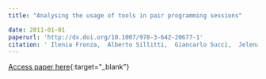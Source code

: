 ```yaml
---
title: "Analysing the usage of tools in pair programming sessions"

date: 2011-01-01
paperurl: 'http://dx.doi.org/10.1007/978-3-642-20677-1'
citation: ' Ilenia Fronza,  Alberto Sillitti,  Giancarlo Succi,  Jelena Vlasenko, &quot;Analysing the usage of tools in pair programming sessions.&quot;, 2011.'
---
```

[Access paper here](http://dx.doi.org/10.1007/978-3-642-20677-1){:target="_blank"}
